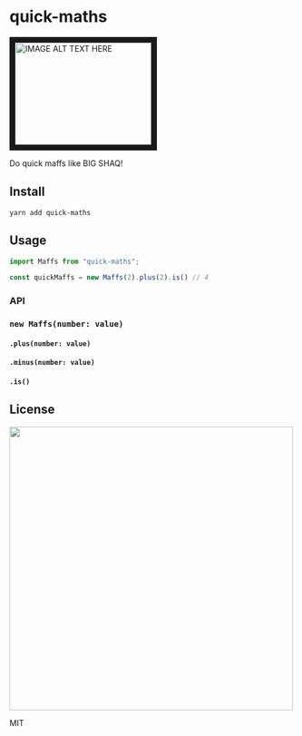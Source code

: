 # quick-maths 

<a href="https://www.youtube.com/watch?feature=player_embedded&v=3M_5oYU-IsU
" target="_blank"><img src="https://img.youtube.com/vi/3M_5oYU-IsU/0.jpg" 
alt="IMAGE ALT TEXT HERE" width="240" height="180" border="10" /></a>

Do quick maffs like BIG SHAQ! 


## Install

`yarn add quick-maths`

## Usage

```js
import Maffs from "quick-maths";

const quickMaffs = new Maffs(2).plus(2).is() // 4
```

### API

### `new Maffs(number: value)`

#### `.plus(number: value)`
#### `.minus(number: value)`
#### `.is()`

## License

<img src="https://media.giphy.com/media/AuIvUrZpzBl04/giphy.gif" width="500">

MIT
